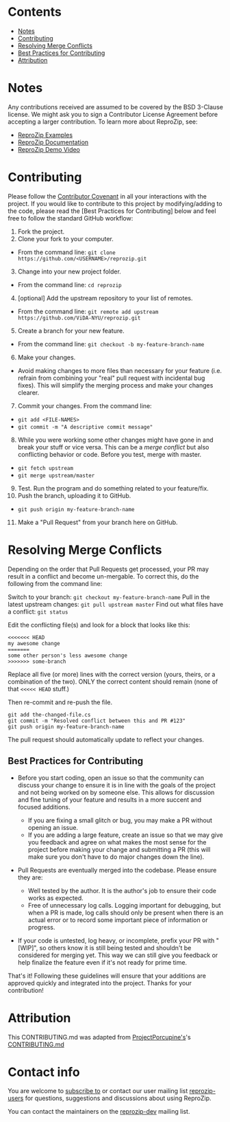 # Contents
* [Notes](#notes)
* [Contributing](#contributing)
* [Resolving Merge Conflicts](#resolving-merge-conflicts)
* [Best Practices for Contributing](#best-practices-for-contributing)
* [Attribution](#attribution)

# Notes

Any contributions received are assumed to be covered by the BSD 3-Clause license. We might ask you to sign a Contributor License Agreement before accepting a larger contribution. To learn more about ReproZip, see:
* [ReproZip Examples](https://examples.reprozip.org/)
* [ReproZip Documentation](https://docs.reprozip.org/)
* [ReproZip Demo Video](https://www.youtube.com/watch?v=-zLPuwCHXo0)

# Contributing

Please follow the [Contributor Covenant](CODE_OF_CONDUCT.md) in all your interactions with the project. If you would like to contribute to this project by modifying/adding to the code, please read the [Best Practices for Contributing] below and feel free to follow the standard GitHub workflow:

1. Fork the project.
2. Clone your fork to your computer.
 * From the command line: `git clone https://github.com/<USERNAME>/reprozip.git`
3. Change into your new project folder.
 * From the command line: `cd reprozip`
4. [optional]  Add the upstream repository to your list of remotes.
 * From the command line: `git remote add upstream https://github.com/ViDA-NYU/reprozip.git`
5. Create a branch for your new feature.
 * From the command line: `git checkout -b my-feature-branch-name`
6. Make your changes.
 * Avoid making changes to more files than necessary for your feature (i.e. refrain from combining your "real" pull request with incidental bug fixes). This will simplify the merging process and make your changes clearer.
7. Commit your changes. From the command line:
 * `git add <FILE-NAMES>`
 * `git commit -m "A descriptive commit message"`
8. While you were working some other changes might have gone in and break your stuff or vice versa. This can be a *merge conflict* but also conflicting behavior or code. Before you test, merge with master.
 * `git fetch upstream`
 * `git merge upstream/master`
9. Test. Run the program and do something related to your feature/fix.
10. Push the branch, uploading it to GitHub.
  * `git push origin my-feature-branch-name`
11. Make a "Pull Request" from your branch here on GitHub.

# Resolving Merge Conflicts

Depending on the order that Pull Requests get processed, your PR may result in a conflict and become un-mergable.  To correct this, do the following from the command line:

Switch to your branch: `git checkout my-feature-branch-name`
Pull in the latest upstream changes: `git pull upstream master`
Find out what files have a conflict: `git status`

Edit the conflicting file(s) and look for a block that looks like this:
```
<<<<<<< HEAD
my awesome change
=======
some other person's less awesome change
>>>>>>> some-branch
```

Replace all five (or more) lines with the correct version (yours, theirs, or
a combination of the two).  ONLY the correct content should remain (none of
that `<<<<< HEAD` stuff.)

Then re-commit and re-push the file.

```
git add the-changed-file.cs
git commit -m "Resolved conflict between this and PR #123"
git push origin my-feature-branch-name
```

The pull request should automatically update to reflect your changes.

## Best Practices for Contributing

* Before you start coding, open an issue so that the community can discuss your change to ensure it is in line with the goals of the project and not being worked on by someone else. This allows for discussion and fine tuning of your feature and results in a more succent and focused additions.
    * If you are fixing a small glitch or bug, you may make a PR without opening an issue.
    * If you are adding a large feature, create an issue so that we may give you feedback and agree on what makes the most sense for the project before making your change and submitting a PR (this will make sure you don't have to do major changes down the line).

* Pull Requests are eventually merged into the codebase. Please ensure they are:
    * Well tested by the author. It is the author's job to ensure their code works as expected.
    * Free of unnecessary log calls. Logging important for debugging, but when a PR is made, log calls should only be present when there is an actual error or to record some important piece of information or progress.

* If your code is untested, log heavy, or incomplete, prefix your PR with "[WIP]", so others know it is still being tested and shouldn't be considered for merging yet. This way we can still give you feedback or help finalize the feature even if it's not ready for prime time.

That's it! Following these guidelines will ensure that your additions are approved quickly and integrated into the project. Thanks for your contribution!

# Attribution

This CONTRIBUTING.md was adapted from [ProjectPorcupine's](https://github.com/TeamPorcupine/ProjectPorcupine)'s [CONTRIBUTING.md](https://github.com/TeamPorcupine/ProjectPorcupine/blob/master/CONTRIBUTING.md)

# Contact info

You are welcome to [subscribe to](https://vgc.poly.edu/mailman/listinfo/reprozip-users) or contact our user mailing list [reprozip-users](mailto:reprozip-users@vgc.poly.edu) for questions, suggestions and discussions about using ReproZip.

You can contact the maintainers on the [reprozip-dev](mailto:reprozip-dev@vgc.poly.edu) mailing list.
